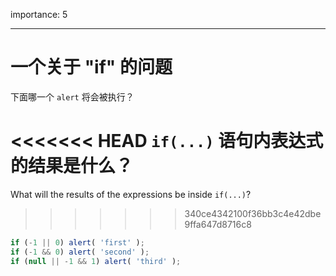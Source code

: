 importance: 5

---

# 一个关于 "if" 的问题

下面哪一个 `alert` 将会被执行？

<<<<<<< HEAD
`if(...)` 语句内表达式的结果是什么？
=======
What will the results of the expressions be inside `if(...)`?
>>>>>>> 340ce4342100f36bb3c4e42dbe9ffa647d8716c8

```js
if (-1 || 0) alert( 'first' );
if (-1 && 0) alert( 'second' );
if (null || -1 && 1) alert( 'third' );
```

